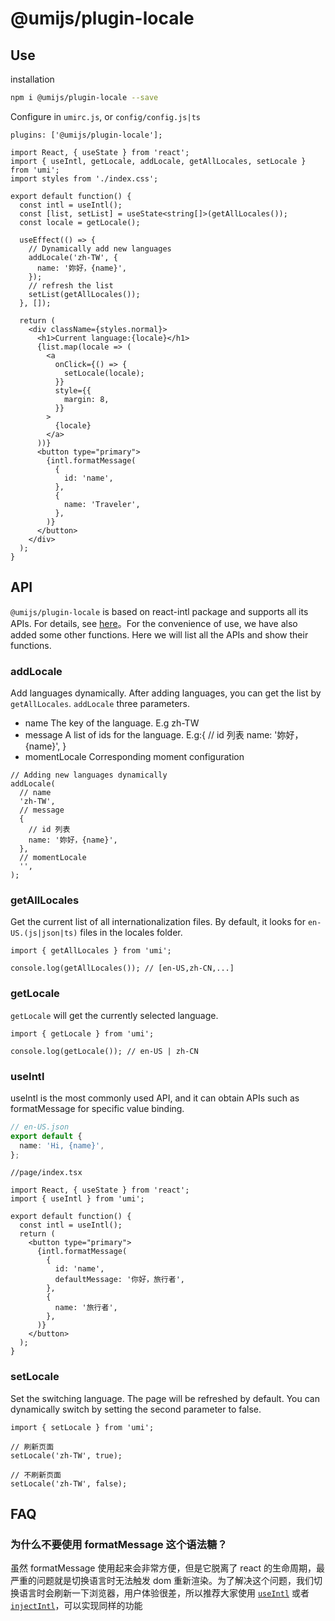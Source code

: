 # @umijs/plugin-locale

## Use

installation

```bash
npm i @umijs/plugin-locale --save
```

Configure in `umirc.js`, or `config/config.js|ts`

```tsx
plugins: ['@umijs/plugin-locale'];
```

```tsx
import React, { useState } from 'react';
import { useIntl, getLocale, addLocale, getAllLocales, setLocale } from 'umi';
import styles from './index.css';

export default function() {
  const intl = useIntl();
  const [list, setList] = useState<string[]>(getAllLocales());
  const locale = getLocale();

  useEffect(() => {
    // Dynamically add new languages
    addLocale('zh-TW', {
      name: '妳好，{name}',
    });
    // refresh the list
    setList(getAllLocales());
  }, []);

  return (
    <div className={styles.normal}>
      <h1>Current language:{locale}</h1>
      {list.map(locale => (
        <a
          onClick={() => {
            setLocale(locale);
          }}
          style={{
            margin: 8,
          }}
        >
          {locale}
        </a>
      ))}
      <button type="primary">
        {intl.formatMessage(
          {
            id: 'name',
          },
          {
            name: 'Traveler',
          },
        )}
      </button>
    </div>
  );
}
```

## API

`@umijs/plugin-locale` is based on react-intl package and supports all its APIs. For details, see [here](https://github.com/formatjs/react-intl/blob/master/docs/API.md)。For the convenience of use, we have also added some other functions. Here we will list all the APIs and show their functions.

### addLocale

Add languages dynamically. After adding languages, you can get the list by `getAllLocales`. `addLocale` three parameters.

- name The key of the language. E.g zh-TW
- message A list of ids for the language. E.g:{ // id 列表 name: '妳好，{name}', }
- momentLocale Corresponding moment configuration

```tsx
// Adding new languages dynamically
addLocale(
  // name
  'zh-TW',
  // message
  {
    // id 列表
    name: '妳好，{name}',
  },
  // momentLocale
  '',
);
```

### getAllLocales

Get the current list of all internationalization files. By default, it looks for `en-US.(js|json|ts)` files in the locales folder.

```tsx
import { getAllLocales } from 'umi';

console.log(getAllLocales()); // [en-US,zh-CN,...]
```

### getLocale

`getLocale` will get the currently selected language.

```tsx
import { getLocale } from 'umi';

console.log(getLocale()); // en-US | zh-CN
```

### useIntl

useIntl is the most commonly used API, and it can obtain APIs such as formatMessage for specific value binding.

```ts
// en-US.json
export default {
  name: 'Hi, {name}',
};
```

```tsx
//page/index.tsx

import React, { useState } from 'react';
import { useIntl } from 'umi';

export default function() {
  const intl = useIntl();
  return (
    <button type="primary">
      {intl.formatMessage(
        {
          id: 'name',
          defaultMessage: '你好，旅行者',
        },
        {
          name: '旅行者',
        },
      )}
    </button>
  );
}
```

### setLocale

Set the switching language. The page will be refreshed by default. You can dynamically switch by setting the second parameter to false.

```tsx
import { setLocale } from 'umi';

// 刷新页面
setLocale('zh-TW', true);

// 不刷新页面
setLocale('zh-TW', false);
```

## FAQ

### 为什么不要使用 formatMessage 这个语法糖？

虽然 formatMessage 使用起来会非常方便，但是它脱离了 react 的生命周期，最严重的问题就是切换语言时无法触发 dom 重新渲染。为了解决这个问题，我们切换语言时会刷新一下浏览器，用户体验很差，所以推荐大家使用 [`useIntl`](./#useIntl) 或者 [`injectIntl`](https://github.com/formatjs/react-intl/blob/master/docs/API.md#injectintl-hoc)，可以实现同样的功能
